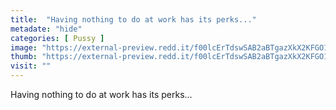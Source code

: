 ```yaml
---
title:  "Having nothing to do at work has its perks..."
metadate: "hide"
categories: [ Pussy ]
image: "https://external-preview.redd.it/f00lcErTdswSAB2aBTgazXkX2KFGO1f7S4LCNrtmVSc.jpg?auto=webp&s=442dcae5479ac8765100daf6ac189953e671ec72"
thumb: "https://external-preview.redd.it/f00lcErTdswSAB2aBTgazXkX2KFGO1f7S4LCNrtmVSc.jpg?width=1080&crop=smart&auto=webp&s=b403fa4a20c2e17745c7c3d41ba12f8ddb2ef143"
visit: ""
---
```

Having nothing to do at work has its perks...
